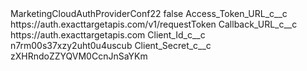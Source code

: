 <?xml version="1.0" encoding="UTF-8"?>
<CustomMetadata xmlns="http://soap.sforce.com/2006/04/metadata" xmlns:xsi="http://www.w3.org/2001/XMLSchema-instance" xmlns:xsd="http://www.w3.org/2001/XMLSchema">
    <label>MarketingCloudAuthProviderConf22</label>
    <protected>false</protected>
    <values>
        <field>Access_Token_URL_c__c</field>
        <value xsi:type="xsd:string">https://auth.exacttargetapis.com/v1/requestToken</value>
    </values>
    <values>
        <field>Callback_URL_c__c</field>
        <value xsi:type="xsd:string">https://auth.exacttargetapis.com</value>
    </values>
    <values>
        <field>Client_Id_c__c</field>
        <value xsi:type="xsd:string">n7rm00s37xzy2uht0u4uscub</value>
    </values>
    <values>
        <field>Client_Secret_c__c</field>
        <value xsi:type="xsd:string">zXHRndoZZYQVM0CcnJnSaYKm</value>
    </values>
</CustomMetadata>
